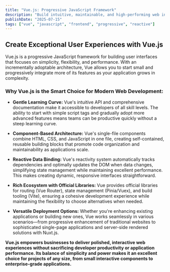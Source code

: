 ```yaml
---
title: "Vue.js: Progressive JavaScript Framework"
description: "Build intuitive, maintainable, and high-performing web interfaces with Vue.js, the progressive JavaScript framework that scales with your needs."
publishDate: "2025-07-15"
tags: ["vue", "javascript", "frontend", "progressive", "reactive"]
---
```


## Create Exceptional User Experiences with Vue.js

Vue.js is a progressive JavaScript framework for building user interfaces that focuses on simplicity, flexibility, and performance. With an incrementally adoptable architecture, Vue allows you to start small and progressively integrate more of its features as your application grows in complexity.

### Why Vue.js is the Smart Choice for Modern Web Development:

*   **Gentle Learning Curve:** Vue's intuitive API and comprehensive documentation make it accessible to developers of all skill levels. The ability to start with simple script tags and gradually adopt more advanced features means teams can be productive quickly without a steep learning curve.

*   **Component-Based Architecture:** Vue's single-file components combine HTML, CSS, and JavaScript in one file, creating self-contained, reusable building blocks that promote code organization and maintainability as applications scale.

*   **Reactive Data Binding:** Vue's reactivity system automatically tracks dependencies and optimally updates the DOM when data changes, simplifying state management while maintaining excellent performance. This makes creating dynamic, responsive interfaces straightforward.

*   **Rich Ecosystem with Official Libraries:** Vue provides official libraries for routing (Vue Router), state management (Pinia/Vuex), and build tooling (Vite), ensuring a cohesive development experience while maintaining the flexibility to choose alternatives when needed.

*   **Versatile Deployment Options:** Whether you're enhancing existing applications or building new ones, Vue works seamlessly in various scenarios—from progressive enhancement of traditional websites to sophisticated single-page applications and server-side rendered solutions with Nuxt.js.

**Vue.js empowers businesses to deliver polished, interactive web experiences without sacrificing developer productivity or application performance. Its balance of simplicity and power makes it an excellent choice for projects of any size, from small interactive components to enterprise-grade applications.**
